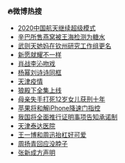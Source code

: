 ### :fire:微博热搜<br>
- <a href="https://s.weibo.com/weibo?q=%232020%E4%B8%AD%E5%9B%BD%E8%88%AA%E5%A4%A9%E7%BB%A7%E7%BB%AD%E8%B6%85%E7%BA%A7%E6%A8%A1%E5%BC%8F%23&Refer=new_time">2020中国航天继续超级模式</a><br>
- <a href="https://s.weibo.com/weibo?q=%23%E8%BE%9B%E5%B7%B4%E6%89%80%E5%94%AE%E7%87%95%E7%AA%9D%E8%A2%AB%E7%8E%8B%E6%B5%B7%E6%A3%80%E6%B5%8B%E4%B8%BA%E7%B3%96%E6%B0%B4%23&Refer=top">辛巴所售燕窝被王海检测为糖水</a><br>
- <a href="https://s.weibo.com/weibo?q=%23%E6%AD%A6%E5%88%99%E5%A4%A9%E5%A5%B9%E5%A6%88%E5%9C%A8%E9%92%A6%E5%B7%9E%E7%A0%94%E7%A9%B6%E5%B7%A5%E4%BD%9C%E7%BB%84%E6%9B%B4%E5%90%8D%23&Refer=top">武则天她妈在钦州研究工作组更名</a><br>
- <a href="https://s.weibo.comjavascript:void(0);">新愿就耀不一样</a><br>
- <a href="https://s.weibo.com/weibo?q=%23%E8%82%96%E6%88%98%E6%9D%8E%E6%B2%81%E5%90%BB%E6%88%8F%23&Refer=top">肖战李沁吻戏</a><br>
- <a href="https://s.weibo.com/weibo?q=%23%E6%9D%A8%E5%B9%82%E5%88%98%E8%AF%97%E8%AF%97%E5%90%8C%E6%A1%86%23&Refer=top">杨幂刘诗诗同框</a><br>
- <a href="https://s.weibo.com/weibo?q=%E5%A4%A9%E6%B4%A5%E7%96%AB%E6%83%85&Refer=top">天津疫情</a><br>
- <a href="https://s.weibo.com/weibo?q=%23%E7%8B%BC%E6%AE%BF%E4%B8%8B%E5%85%A8%E9%9B%86%E4%B8%8A%E7%BA%BF%23&Refer=top">狼殿下全集上线</a><br>
- <a href="https://s.weibo.com/weibo?q=%23%E6%AF%8D%E4%BA%B2%E5%A4%B1%E6%89%8B%E6%89%93%E6%AD%BB12%E5%B2%81%E5%A5%B3%E5%84%BF%E8%8E%B7%E5%88%91%E5%8D%81%E5%B9%B4%23&Refer=top">母亲失手打死12岁女儿获刑十年</a><br>
- <a href="https://s.weibo.com/weibo?q=%E8%8B%B9%E6%9E%9C%E5%B0%86%E5%92%8C%E8%A7%A3iPhone%E9%99%8D%E9%80%9F%E9%97%A8%E6%8C%87%E6%8E%A7&Refer=top">苹果将和解iPhone降速门指控</a><br>
- <a href="https://s.weibo.com/weibo?q=%23%E6%88%91%E5%9B%BD%E5%B0%86%E5%85%A8%E9%9D%A2%E6%8E%A8%E8%A1%8C%E8%AF%81%E6%98%8E%E4%BA%8B%E9%A1%B9%E5%91%8A%E7%9F%A5%E6%89%BF%E8%AF%BA%E5%88%B6%23&Refer=top">我国将全面推行证明事项告知承诺制</a><br>
- <a href="https://s.weibo.com/weibo?q=%E5%A4%A9%E6%B4%A5%E6%B3%B0%E8%BE%BE%E5%8C%BB%E9%99%A2&Refer=top">天津泰达医院</a><br>
- <a href="https://s.weibo.com/weibo?q=%23%E7%8E%8B%E4%B8%80%E5%8D%9A%E5%92%8C%E5%91%A8%E8%BF%85%E6%8A%AC%E6%9D%A0%E5%A5%BD%E5%8F%AF%E7%88%B1%23&Refer=top">王一博和周迅抬杠好可爱</a><br>
- <a href="https://s.weibo.com/weibo?q=%23%E5%91%A8%E6%89%AC%E9%9D%92%E5%9B%9E%E5%BA%94%E6%B2%A1%E8%84%96%E5%AD%90%23&Refer=top">周扬青回应没脖子</a><br>
- <a href="https://s.weibo.com/weibo?q=%23%E5%BC%A0%E6%96%B0%E6%88%90%E6%96%B9%E5%A3%B0%E6%98%8E%23&Refer=top">张新成方声明</a><br>
